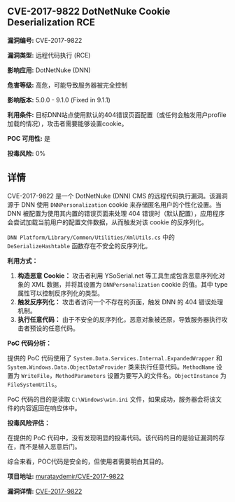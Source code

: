 ## CVE-2017-9822 DotNetNuke Cookie Deserialization RCE

**漏洞编号:** CVE-2017-9822

**漏洞类型:** 远程代码执行 (RCE)

**影响应用:** DotNetNuke (DNN)

**危害等级:** 高危，可能导致服务器被完全控制

**影响版本:** 5.0.0 - 9.1.0 (Fixed in 9.1.1)

**利用条件:** 目标DNN站点使用默认的404错误页面配置（或任何会触发用户profile加载的情况），攻击者需要能够设置cookie。

**POC 可用性:** 是

**投毒风险:** 0%

## 详情

CVE-2017-9822 是一个 DotNetNuke (DNN) CMS 的远程代码执行漏洞。该漏洞源于 DNN 使用 `DNNPersonalization` cookie 来存储匿名用户的个性化设置。当 DNN 被配置为使用其内置的错误页面来处理 404 错误时（默认配置），应用程序会尝试加载当前用户的配置文件数据，从而触发对该 cookie 的反序列化。

`DNN Platform/Library/Common/Utilities/XmlUtils.cs` 中的 `DeSerializeHashtable` 函数存在不安全的反序列化。

**利用方式：**

1.  **构造恶意 Cookie：**  攻击者利用 YSoSerial.net 等工具生成包含恶意序列化对象的 XML 数据，并将其设置为 `DNNPersonalization` cookie 的值。其中 type 属性可以控制反序列化的类型。
2.  **触发反序列化：**  攻击者访问一个不存在的页面，触发 DNN 的 404 错误处理机制。
3.  **执行任意代码：**  由于不安全的反序列化，恶意对象被还原，导致服务器执行攻击者预设的任意代码。

**PoC 代码分析：**

提供的 PoC 代码使用了 `System.Data.Services.Internal.ExpandedWrapper` 和 `System.Windows.Data.ObjectDataProvider` 类来执行任意代码。`MethodName` 设置为 `WriteFile`，`MethodParameters` 设置为要写入的文件名。`ObjectInstance` 为 `FileSystemUtils`。

PoC 代码的目的是读取 `C:\Windows\win.ini` 文件，如果成功，服务器会将该文件的内容返回在响应体中。

**投毒风险评估：**

在提供的 PoC 代码中，没有发现明显的投毒代码。该代码的目的是验证漏洞的存在，而不是植入恶意后门。

综合来看，POC代码是安全的，但使用者需要明白其目的。

**项目地址:** [murataydemir/CVE-2017-9822](https://github.com/murataydemir/CVE-2017-9822)

**漏洞详情:** [CVE-2017-9822](https://nvd.nist.gov/vuln/detail/CVE-2017-9822)